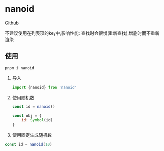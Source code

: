 # nanoid

[Github](https://github.com/ai/nanoid/blob/HEAD/README.zh-CN.md)

不建议使用在列表项的key中,影响性能: 查找时会很慢(重新查找),增删时而不重新渲染

## 使用

```shell
pnpm i nanoid
```

1. 导入
    ```js
    import {nanoid} from 'nanoid'
    ```
2. 使用随机数
    ```js
    const id = nanoid()
    
    const obj = {
        id: Symbol(id)
    }
    ```

3. 使用固定生成随机数

```js
const id = nanoid(10)
```